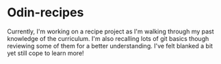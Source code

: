 # Odin-recipes
Currently, I'm working on a recipe project as I'm walking through my past knowledge of the curriculum.
I'm also recalling lots of git basics though reviewing some of them for a better understanding.
I've felt blanked a bit yet still cope to learn more!
